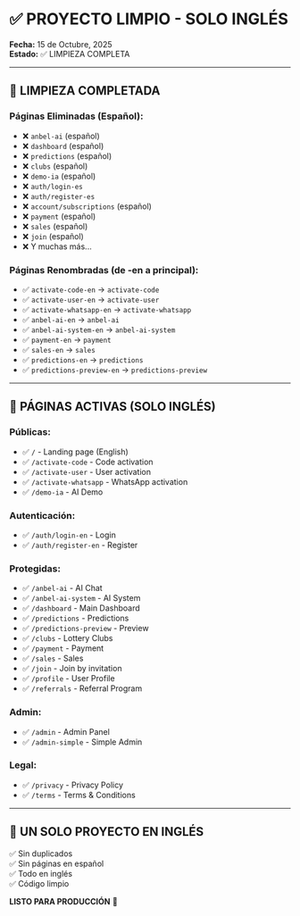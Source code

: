 # ✅ PROYECTO LIMPIO - SOLO INGLÉS

**Fecha:** 15 de Octubre, 2025  
**Estado:** ✅ LIMPIEZA COMPLETA

---

## 🎯 **LIMPIEZA COMPLETADA**

### **Páginas Eliminadas (Español):**
- ❌ `anbel-ai` (español)
- ❌ `dashboard` (español)
- ❌ `predictions` (español)
- ❌ `clubs` (español)
- ❌ `demo-ia` (español)
- ❌ `auth/login-es`
- ❌ `auth/register-es`
- ❌ `account/subscriptions` (español)
- ❌ `payment` (español)
- ❌ `sales` (español)
- ❌ `join` (español)
- ❌ Y muchas más...

### **Páginas Renombradas (de -en a principal):**
- ✅ `activate-code-en` → `activate-code`
- ✅ `activate-user-en` → `activate-user`
- ✅ `activate-whatsapp-en` → `activate-whatsapp`
- ✅ `anbel-ai-en` → `anbel-ai`
- ✅ `anbel-ai-system-en` → `anbel-ai-system`
- ✅ `payment-en` → `payment`
- ✅ `sales-en` → `sales`
- ✅ `predictions-en` → `predictions`
- ✅ `predictions-preview-en` → `predictions-preview`

---

## 📁 **PÁGINAS ACTIVAS (SOLO INGLÉS)**

### **Públicas:**
- ✅ `/` - Landing page (English)
- ✅ `/activate-code` - Code activation
- ✅ `/activate-user` - User activation
- ✅ `/activate-whatsapp` - WhatsApp activation
- ✅ `/demo-ia` - AI Demo

### **Autenticación:**
- ✅ `/auth/login-en` - Login
- ✅ `/auth/register-en` - Register

### **Protegidas:**
- ✅ `/anbel-ai` - AI Chat
- ✅ `/anbel-ai-system` - AI System
- ✅ `/dashboard` - Main Dashboard
- ✅ `/predictions` - Predictions
- ✅ `/predictions-preview` - Preview
- ✅ `/clubs` - Lottery Clubs
- ✅ `/payment` - Payment
- ✅ `/sales` - Sales
- ✅ `/join` - Join by invitation
- ✅ `/profile` - User Profile
- ✅ `/referrals` - Referral Program

### **Admin:**
- ✅ `/admin` - Admin Panel
- ✅ `/admin-simple` - Simple Admin

### **Legal:**
- ✅ `/privacy` - Privacy Policy
- ✅ `/terms` - Terms & Conditions

---

## 🎯 **UN SOLO PROYECTO EN INGLÉS**

✅ Sin duplicados  
✅ Sin páginas en español  
✅ Todo en inglés  
✅ Código limpio  

**LISTO PARA PRODUCCIÓN** 🚀



